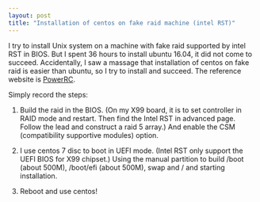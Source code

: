 ```yaml
---
layout: post
title: "Installation of centos on fake raid machine (intel RST)"
---
```


I try to install Unix system on a machine with fake raid supported by intel RST in BIOS.
But I spent 36 hours to install ubuntu 16.04, it did not come to succeed.
Accidentally, I saw a massage that installation of centos on fake raid is easier than ubuntu,
so I try to install and succeed. The reference website is [PowerRC](https://www.powerrc.net/intel-raid-fakeraid-centos.html).

Simply record the steps:

1. Build the raid in the BIOS. (On my X99 board, it is to set controller in RAID mode and restart.
Then find the Intel RST in advanced page. Follow the lead and construct a raid 5 array.)
And enable the CSM (compatibility supportive modules) option.

1. I use centos 7 disc to boot in UEFI mode. (Intel RST only support the UEFI BIOS for X99 chipset.)
Using the manual partition to build /boot (about 500M), /boot/efi (about 500M), swap and / and starting installation.

1. Reboot and use centos!

